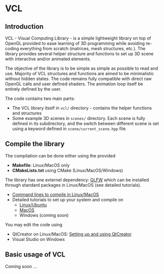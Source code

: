 # VCL


## Introduction

VCL - Visual Computing Library - is a simple lightweight library on top of OpenGL provided to ease learning of 3D programming while avoiding re-coding everything from scratch (matrices, mesh structures, etc.). The library provides several helper structure and functions to set up 3D scene with interactive and/or animated elements.

The objective of the library is to be simple as simple as possible to read and use.
Majority of VCL structures and functions are aimed to be minimalistic without hidden states. The code remains fully compatible with direct raw OpenGL calls and user defined shaders. The animation loop itself be entirely defined by the user.

The code contains two main parts:
* The VCL library itself in `vcl/` directory - contains the helper functions and structures
* Some example 3D scenes in `scenes/` directory. Each scene is fully defined in its subdirectory, and the switch between different scene is set using a keyword defined in `scene/current_scene.hpp` file.


## Compile the library


The compilation can be done either using the provided
* **Makefile**: Linux/MacOS only 
* **CMakeLists.txt** using CMake (Linux/MacOS/Windows)

The library has one externel dependency: [GLFW](https://www.glfw.org/) which can be installed through standard packages in Linux/MacOS (see detailed tutorials).


* [Command lines to compile in Linux/MacOS](doc/compilation.md#command_line)
* Detailed tutorials to set up your system and compile on
  * [Linux/Ubuntu](doc/compilation.md#Ubuntu)
  * [MacOS](doc/compilation.md#MacOS)
  * Windows (coming soon)


You may edit the code using
* QtCreator on Linux/MacOS: [Setting up and using QtCreator](doc/qtcreator.md)
* Visual Studio on Windows










## Basic usage of VCL

Coming soon ...




<!-- 
### Note on Compilation / Execution 

When editing the source code (without adding/removing files), you don't need to run CMake every time, but only call Makefile. The following command can be used from the vcl/ directory:

$ make -C build/

$ build/pgm


## Using QTCreator with CMake (Linux/MacOs)

Call qtcreator from vcl/ directory

$ qtcreator CMakeLists.txt &

Then follow the configuration steps from the GUI.

By default, a temporary directory build-cmake-Desktop-Default is created (in the parent directory of CMakeLists.txt file), as well as a file CMakeLists.txt.user (same directory than CMakeLists.txt file). Both can be removed safely.





## On Windows system with Visual Studio 

- Use CMakeLists.txt with Visual Studio
- Precompiled version of GLFW3 is provided (precompiled/glfw3_win)
- You need to copy data/ and shaders/ directories in the executable directory -->